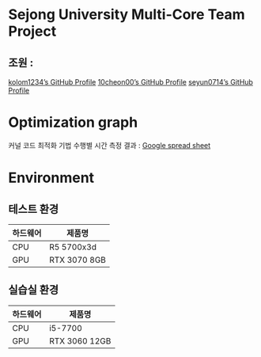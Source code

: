 # Sejong University Multi-Core Team Project

## 조원 : 
[kolom1234’s GitHub Profile](https://github.com/kolom1234)
[10cheon00’s GitHub Profile](https://github.com/10cheon00)
[seyun0714’s GitHub Profile](https://github.com/seyun0714)

# Optimization graph

커널 코드 최적화 기법 수행별 시간 측정 결과 : [Google spread sheet](https://docs.google.com/spreadsheets/d/1IjRzLd4ya9INZlb1EQPttCwjEXhajSdcdERWZfWXKc0/edit?gid=2116958284#gid=2116958284)

# Environment

## 테스트 환경

|하드웨어|제품명|
|---|---|
|CPU|R5 5700x3d|
|GPU|RTX 3070 8GB|

## 실습실 환경

|하드웨어|제품명|
|---|---|
|CPU|i5-7700|
|GPU|RTX 3060 12GB|
